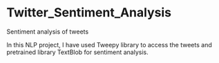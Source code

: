 # Twitter_Sentiment_Analysis
Sentiment analysis of tweets

In this NLP project, I have used Tweepy library to access the tweets and pretrained library TextBlob for sentiment analysis.

